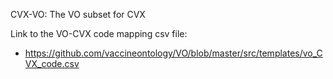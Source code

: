 CVX-VO: The VO subset for CVX


Link to the VO-CVX code mapping csv file: 
- https://github.com/vaccineontology/VO/blob/master/src/templates/vo_CVX_code.csv


